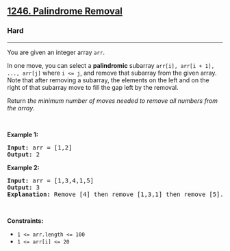 <h2><a href="https://leetcode.com/problems/palindrome-removal/">1246. Palindrome Removal</a></h2><h3>Hard</h3><hr><div><p>You are given an integer array <code>arr</code>.</p>

<p>In one move, you can select a <strong>palindromic</strong> subarray <code>arr[i], arr[i + 1], ..., arr[j]</code> where <code>i &lt;= j</code>, and remove that subarray from the given array. Note that after removing a subarray, the elements on the left and on the right of that subarray move to fill the gap left by the removal.</p>

<p>Return <em>the minimum number of moves needed to remove all numbers from the array</em>.</p>

<p>&nbsp;</p>
<p><strong class="example">Example 1:</strong></p>

<pre><strong>Input:</strong> arr = [1,2]
<strong>Output:</strong> 2
</pre>

<p><strong class="example">Example 2:</strong></p>

<pre><strong>Input:</strong> arr = [1,3,4,1,5]
<strong>Output:</strong> 3
<b>Explanation: </b>Remove [4] then remove [1,3,1] then remove [5].
</pre>

<p>&nbsp;</p>
<p><strong>Constraints:</strong></p>

<ul>
	<li><code>1 &lt;= arr.length &lt;= 100</code></li>
	<li><code>1 &lt;= arr[i] &lt;= 20</code></li>
</ul>
</div>